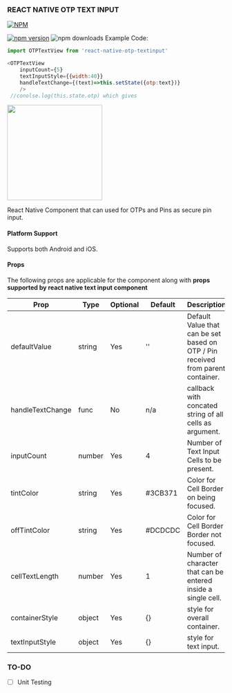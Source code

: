 ### REACT NATIVE OTP TEXT INPUT

[![NPM](https://nodei.co/npm/react-native-otp-textinput.png)](https://nodei.co/npm/react-native-otp-textinput/)

[![npm version](https://badge.fury.io/js/react-native-otp-textinput.svg)](https://badge.fury.io/js/react-native-otp-textinput)
![npm downloads](https://img.shields.io/npm/dw/react-native-otp-textinput.svg)
Example Code:
```javascript
import OTPTextView from 'react-native-otp-textinput'

<OTPTextView 
    inputCount={5}
    textInputStyle={{width:40}}
    handleTextChange={(text)=>this.setState({otp:text})}
    />
 //conolse.log(this.state.otp) which gives
```
<img src="ScreenShots/otpview.gif" width="220px"><br>

React Native Component that can used for OTPs and Pins as secure pin input.

#### Platform Support
Supports both Android and iOS.

#### Props

The following props are applicable for the component along with **props supported by react native text input component**

Prop              | Type     | Optional | Default     | Description
----------------- | -------- | -------- | ----------- | -----------
defaultValue         | string     | Yes       | ''       | Default Value that can be set based on OTP / Pin received from parent container.
handleTextChange         | func     | No       |  n/a      | callback with concated string of all cells as argument.
inputCount          | number      | Yes      | 4        | Number of Text Input Cells to be present.
tintColor          | string     | Yes      | #3CB371        | Color for Cell Border on being focused.
offTintColor       | string     | Yes      | #DCDCDC | Color for Cell Border Border not focused.
cellTextLength       | number     | Yes      | 1 | Number of character that can be entered inside a single cell.
containerStyle       | object     | Yes      | {} | style for overall container.
textInputStyle       | object     | Yes      | {} | style for text input.

### TO-DO
- [ ] Unit Testing
